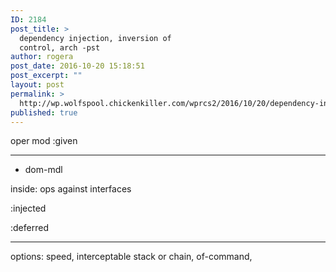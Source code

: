 ```yaml
---
ID: 2184
post_title: >
  dependency injection, inversion of
  control, arch -pst
author: rogera
post_date: 2016-10-20 15:18:51
post_excerpt: ""
layout: post
permalink: >
  http://wp.wolfspool.chickenkiller.com/wprcs2/2016/10/20/dependency-injection-inversion-of-control-arch-pst/
published: true
---
```

oper mod :given

<hr />

- dom-mdl

inside: ops against interfaces

:injected

:deferred

<hr />

options: speed, interceptable stack or chain, of-command,